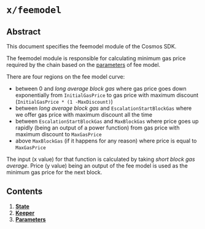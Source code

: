 <!--
order: 0
title: Fee model Overview
parent:
  title: "feemodel"
-->

# `x/feemodel`

## Abstract

This document specifies the feemodel module of the Cosmos SDK.

The feemodel module is responsible for calculating minimum gas price required by the chain based on the [parameters](03_params.md) of fee model.

There are four regions on the fee model curve:
 - between 0 and *long average block gas* where gas price goes down exponentially from `InitialGasPrice` to gas price with maximum discount (`InitialGasPrice * (1 -MaxDiscount)`)
 - between *long average block gas* and `EscalationStartBlockGas` where we offer gas price with maximum discount all the time
 - between `EscalationStartBlockGas` and `MaxBlockGas` where price goes up rapidly (being an output of a power function) from gas price with maximum discount to `MaxGasPrice`
 - above `MaxBlockGas` (if it happens for any reason) where price is equal to `MaxGasPrice`

The input (x value) for that function is calculated by taking *short block gas average*.
Price (y value) being an output of the fee model is used as the minimum gas price for the next block.

## Contents

1. **[State](01_state.md)**
2. **[Keeper](02_keeper.md)**
5. **[Parameters](03_params.md)**
